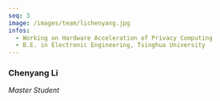 ```yaml
---
seq: 3
image: /images/team/lichenyang.jpg
infos:
  - Working on Hardware Acceleration of Privacy Computing
  - B.E. in Electronic Engineering, Tsinghua University
---
```


### Chenyang Li
<p><i>Master Student</i></p>
